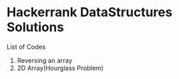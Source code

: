 # Hackerrank DataStructures Solutions
List of Codes
1. Reversing an array
2. 2D Array(Hourglass Problem)
